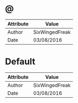 # @
| Attribute | Value |
| ---  | ---     |
| Author | SixWingedFreak |
| Date | 03/08/2016 |
# Default
| Attribute | Value |
| ---  | ---     |
| Author | SixWingedFreak |
| Date | 03/08/2016 |
